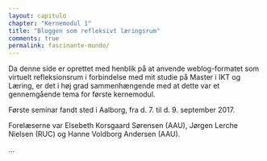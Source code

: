 ```yaml
---
layout: capitulo
chapter: "Kernemodul 1"
title: "Bloggen som refleksivt læringsrum"
comments: true
permalink: fascinante-mundo/
---
```


Da denne side er oprettet med henblik på at anvende weblog-formatet som virtuelt refleksionsrum i forbindelse med mit studie på Master i IKT og Læring, er det i høj grad sammenhængende med at dette var et gennemgående tema for første kernemodul. 

Første seminar fandt sted i Aalborg, fra d. 7. til d. 9. september 2017.

Forelæserne var Elsebeth Korsgaard Sørensen (AAU), Jørgen Lerche Nielsen (RUC) og Hanne Voldborg Andersen (AAU).
 
...

